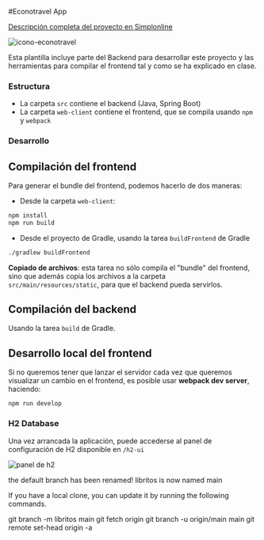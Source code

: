 #Econotravel App

[Descripción completa del proyecto en Simplonline](https://simplonline.co/briefs/c051e298-4819-4197-a53c-c5ea55a53bab)

![icono-econotravel](doc/images/logo.png)

Esta plantilla incluye parte del Backend para desarrollar este proyecto y las herramientas para compilar el frontend tal y como se ha explicado en clase.

### Estructura

- La carpeta `src` contiene el backend (Java, Spring Boot)
- La carpeta `web-client` contiene el frontend, que se compila usando `npm` y `webpack`


### Desarrollo

## Compilación del frontend

Para generar el bundle del frontend, podemos hacerlo de dos maneras: 

- Desde la carpeta `web-client`: 

```bash
npm install 
npm run build
```

- Desde el proyecto de Gradle, usando la tarea `buildFrontend` de Gradle

```bash
./gradlew buildFrontend
```

**Copiado de archivos**: esta tarea no sólo compila el "bundle" del frontend, sino que además
copia los archivos a la carpeta `src/main/resources/static`, para que el backend pueda servirlos.


## Compilación del backend

Usando la tarea `build` de Gradle.


## Desarrollo local del frontend

Si no queremos tener que lanzar el servidor cada vez que queremos visualizar un cambio en 
el frontend, es posible usar **webpack dev server**, haciendo: 

```
npm run develop
```

### H2 Database

Una vez arrancada la aplicación, puede accederse al panel de configuración
de H2 disponible en `/h2-ui`

![panel de h2](doc/images/h2-ui.png)


the default branch has been renamed!
libritos is now named main

If you have a local clone, you can update it by running the following commands.

git branch -m libritos main
git fetch origin
git branch -u origin/main main
git remote set-head origin -a


